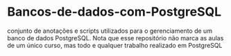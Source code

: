 # Bancos-de-dados-com-PostgreSQL
conjunto de anotações e scripts utilizados para o gerenciamento de um banco de dados PostgreSQL. Nota que esse repositório não marca as aulas de um único curso, mas todo e qualquer trabalho realizado em PostgreSQL

